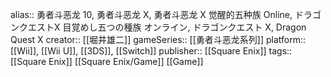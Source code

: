 alias:: 勇者斗恶龙 10, 勇者斗恶龙 X, 勇者斗恶龙 X 觉醒的五种族 Online, ドラゴンクエストX 目覚めし五つの種族 オンライン, ドラゴンクエスト X, Dragon Quest X
creator:: [[堀井雄二]]
gameSeries:: [[勇者斗恶龙系列]]
platform:: [[Wii]], [[Wii U]], [[3DS]], [[Switch]] 
publisher:: [[Square Enix]] 
tags:: [[Square Enix]] [[Square Enix/Game]] [[Game]]
